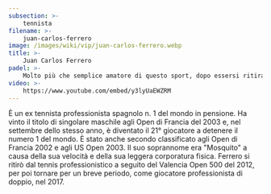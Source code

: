 ```yaml
---
subsection: >-
    tennista
filename: >-
    juan-carlos-ferrero
image: /images/wiki/vip/juan-carlos-ferrero.webp
title: >-
    Juan Carlos Ferrero
padel: >-
    Molto più che semplice amatore di questo sport, dopo essersi ritirato dal tennis professionistico ha comunque deciso di partecipare, ritornando ad un livello agonistico, ad alcune edizioni del World Padel Tour negli anni tra il suo ritiro (2012) agli anni della sua ripresa da doppista (2017).
video: >-
    https://www.youtube.com/embed/y3lyUaEWZRM
---
```

È un ex tennista professionista spagnolo n. 1 del mondo in pensione. Ha vinto il titolo di singolare maschile agli Open di Francia del 2003 e, nel settembre dello stesso anno, è diventato il 21° giocatore a detenere il numero 1 del mondo. È stato anche secondo classificato agli Open di Francia 2002 e agli US Open 2003. Il suo soprannome era "Mosquito" a causa della sua velocità e della sua leggera corporatura fisica. Ferrero si ritirò dal tennis professionistico a seguito del Valencia Open 500 del 2012, per poi tornare per un breve periodo, come giocatore professionista di doppio, nel 2017.